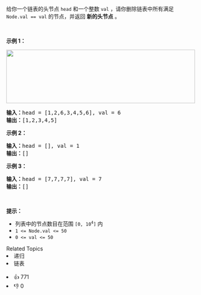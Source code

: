 给你一个链表的头节点 <code>head</code> 和一个整数 <code>val</code> ，请你删除链表中所有满足 <code>Node.val == val</code> 的节点，并返回 <strong>新的头节点</strong> 。
<p> </p>

<p><strong>示例 1：</strong></p>
<img alt="" src="https://assets.leetcode.com/uploads/2021/03/06/removelinked-list.jpg" style="width: 500px; height: 142px;" />
<pre>
<strong>输入：</strong>head = [1,2,6,3,4,5,6], val = 6
<strong>输出：</strong>[1,2,3,4,5]
</pre>

<p><strong>示例 2：</strong></p>

<pre>
<strong>输入：</strong>head = [], val = 1
<strong>输出：</strong>[]
</pre>

<p><strong>示例 3：</strong></p>

<pre>
<strong>输入：</strong>head = [7,7,7,7], val = 7
<strong>输出：</strong>[]
</pre>

<p> </p>

<p><strong>提示：</strong></p>

<ul>
	<li>列表中的节点数目在范围 <code>[0, 10<sup>4</sup>]</code> 内</li>
	<li><code>1 <= Node.val <= 50</code></li>
	<li><code>0 <= val <= 50</code></li>
</ul>
<div><div>Related Topics</div><div><li>递归</li><li>链表</li></div></div><br><div><li>👍 771</li><li>👎 0</li></div>